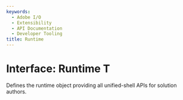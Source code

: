 ```yaml
---
keywords:
  - Adobe I/O
  - Extensibility
  - API Documentation
  - Developer Tooling
title: Runtime
---
```


# Interface: Runtime **T**

Defines the runtime object providing all unified-shell APIs for solution authors.
